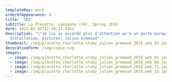 ```yaml
---
templateKey: work
orderOfAppearance: 8
title: "162"
subtitle: La Placette, Lausanne (CH), Spring 2018
date: 2021-02-02T12:58:17.545Z
description: "\"Je lui ai accordé plus d'attention qu'à un porte-parapluie\"
  Installation, pictures: Julien Gremaud"
thumbnail: /img/placette_charlotte_stuby_julien_gremaud_2018_web_01.jpg
decorativeForm: /img/vague.svg
images:
  - image: /img/placette_charlotte_stuby_julien_gremaud_2018_web_01.jpg
  - image: /img/placette_charlotte_stuby_julien_gremaud_2018_web_08.jpg
  - image: /img/placette_charlotte_stuby_julien_gremaud_2018_web_11.jpg
  - image: /img/placette_charlotte_stuby_julien_gremaud_2018_web_15.jpg
---
```

